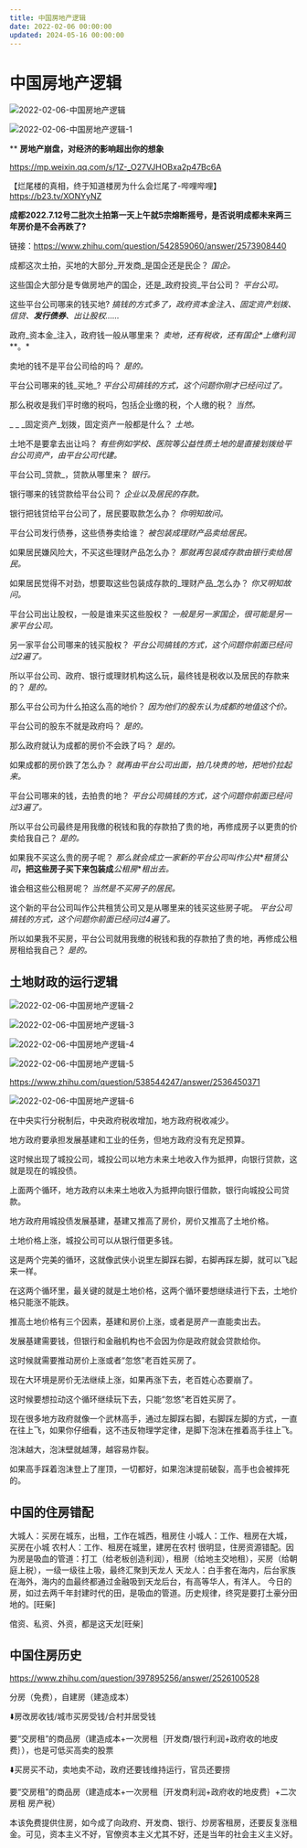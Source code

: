 ```yaml
---
title: 中国房地产逻辑
date: 2022-02-06 00:00:00
updated: 2024-05-16 00:00:00
---
```



# 中国房地产逻辑

![2022-02-06-中国房地产逻辑](assets/2022-02-06-中国房地产逻辑.jpeg)

![2022-02-06-中国房地产逻辑-1](assets/2022-02-06-中国房地产逻辑-1.png)

**
**房地产崩盘，对经济的影响超出你的想象**

https://mp.weixin.qq.com/s/1Z-_O27VJHOBxa2p47Bc6A

【烂尾楼的真相，终于知道楼房为什么会烂尾了-哔哩哔哩】 https://b23.tv/XONYyNZ

**成都2022.7.12号二批次土拍第一天上午就5宗熔断摇号，是否说明成都未来两三年房价是不会再跌了?**

链接：https://www.zhihu.com/question/542859060/answer/2573908440

成都这次土拍，买地的大部分_开发商_是国企还是民企？
*国企。*

这些国企大部分是专做房地产的国企，还是_政府投资_平台公司？
*平台公司。*

这些平台公司哪来的钱买地?
*搞钱的方式多了，政府资本金注入、固定资产划拨、信贷、**_发行债券_**、出让股权……*

政府_资本金_注入，政府钱一般从哪里来？
*卖地，还有税收，还有国企**_上缴利润_**。*

卖地的钱不是平台公司给的吗？
*是的。*

平台公司哪来的钱_买地_?
*平台公司搞钱的方式，这个问题你刚才已经问过了。*

那么税收是我们平时缴的税吗，包括企业缴的税，个人缴的税？
*当然。*

_
_
_固定资产_划拨，固定资产一般都是什么？
*土地。*

土地不是要拿去出让吗？
*有些例如学校、医院等公益性质土地的是直接划拨给平台公司资产，由平台公司代建。*

平台公司_贷款_，贷款从哪里来？
*银行。*

银行哪来的钱贷款给平台公司？
*企业以及居民的存款。*

银行把钱贷给平台公司了，居民要取款怎么办？
*你明知故问。*

平台公司发行债券，这些债券卖给谁？
*被包装成理财产品卖给居民。*

如果居民嫌风险大，不买这些理财产品怎么办？
*那就再包装成存款由银行卖给居民。*

如果居民觉得不对劲，想要取这些包装成存款的_理财产品_怎么办？
*你又明知故问。*

平台公司出让股权，一般是谁来买这些股权？
*一般是另一家国企，很可能是另一家平台公司。*

另一家平台公司哪来的钱买股权？
*平台公司搞钱的方式，这个问题你前面已经问过2遍了。*

所以平台公司、政府、银行或理财机构这么玩，最终钱是税收以及居民的存款来的？
*是的。*

那么平台公司为什么拍这么高的地价？
*因为他们的股东认为成都的地值这个价。*

平台公司的股东不就是政府吗？
*是的。*

那么政府就认为成都的房价不会跌了吗？
*是的。*

如果成都的房价跌了怎么办？
*就再由平台公司出面，拍几块贵的地，把地价拉起来。*

平台公司哪来的钱，去拍贵的地？
*平台公司搞钱的方式，这个问题你前面已经问过3遍了。*

所以平台公司最终是用我缴的税钱和我的存款拍了贵的地，再修成房子以更贵的价卖给我自己？
*是的。*

如果我不买这么贵的房子呢？
*那么就会成立一家新的平台公司叫作公共**_租赁公司_**，把这些房子买下来包装成**_公租房_**租出去。*

谁会租这些公租房呢？
*当然是不买房子的居民。*

这个新的平台公司叫作公共租赁公司又是从哪里来的钱买这些房子呢。
*平台公司搞钱的方式，这个问题你前面已经问过4遍了。*

所以如果我不买房，平台公司就用我缴的税钱和我的存款拍了贵的地，再修成公租房租给我自己？
*是的。*

## 土地财政的运行逻辑
![2022-02-06-中国房地产逻辑-2](assets/2022-02-06-中国房地产逻辑-2.jpeg)

![2022-02-06-中国房地产逻辑-3](assets/2022-02-06-中国房地产逻辑-3.jpeg)

![2022-02-06-中国房地产逻辑-4](assets/2022-02-06-中国房地产逻辑-4.jpeg)

![2022-02-06-中国房地产逻辑-5](assets/2022-02-06-中国房地产逻辑-5.png)

https://www.zhihu.com/question/538544247/answer/2536450371

![2022-02-06-中国房地产逻辑-6](assets/2022-02-06-中国房地产逻辑-6.jpeg)

在中央实行分税制后，中央政府税收增加，地方政府税收减少。

地方政府要承担发展基建和工业的任务，但地方政府没有充足预算。

这时候出现了城投公司，城投公司以地方未来土地收入作为抵押，向银行贷款，这就是现在的城投债。

上面两个循环，地方政府以未来土地收入为抵押向银行借款，银行向城投公司贷款。

地方政府用城投债发展基建，基建又推高了房价，房价又推高了土地价格。

土地价格上涨，城投公司可以从银行借更多钱。

这是两个完美的循环，这就像武侠小说里左脚踩右脚，右脚再踩左脚，就可以飞起来一样。

在这两个循环里，最关键的就是土地价格，这两个循环要想继续进行下去，土地价格只能涨不能跌。

推高土地价格有三个因素，基建和房价上涨，或者是房产一直能卖出去。

发展基建需要钱，但银行和金融机构也不会因为你是政府就会贷款给你。

这时候就需要推动房价上涨或者“忽悠”老百姓买房了。

现在大环境是房价无法继续上涨，如果再涨下去，老百姓心态要崩了。

这时候要想拉动这个循环继续玩下去，只能“忽悠”老百姓买房了。

现在很多地方政府就像一个武林高手，通过左脚踩右脚，右脚踩左脚的方式，一直在往上飞，如果你仔细看，这不违反物理学定律，是脚下泡沫在推着高手往上飞。

泡沫越大，泡沫壁就越薄，越容易炸裂。

如果高手踩着泡沫登上了崖顶，一切都好，如果泡沫提前破裂，高手也会被摔死的。

## 中国的住房错配

大城人：买房在城东，出租，工作在城西，租房住
小城人：工作、租房在大城，买房在小城
农村人：工作、租房在城里，建房在农村
很明显，住房资源错配。因为房是吸血的管道：打工（给老板创造利润），租房（给地主交地租），买房（给朝庭上税），一级一级往上吸，最终汇聚到天龙人
天龙人：白手套在海内，后台家族在海外，海内的血最终都通过金融吸到天龙后台，有高等华人，有洋人。
今日的房，如过去两千年封建时代的田，是吸血的管道。历史规律，终究是要打土豪分田地的。[旺柴]

倌资、私资、外资，都是这天龙[旺柴]

## 中国住房历史

https://www.zhihu.com/question/397895256/answer/2526100528

分房（免费），自建房（建造成本）

⬇️房改房收钱/城市买房受钱/合村并居受钱

要“交房租”的商品房（建造成本+一次房租｛开发商/银行利润+政府收的地皮费｝），也是可低买高卖的股票

⬇️买房买不动，卖地卖不动，政府还要钱维持运行，官员还要捞

要“交房租”的商品房（建造成本+一次房租｛开发商利润+政府收的地皮费｝+二次房租 房产税）

本该免费提供住房，如今成了向政府、开发商、银行、炒房客租房，还要反复涨租金。可见，资本主义不好，官僚资本主义尤其不好，还是当年的社会主义主义好。
